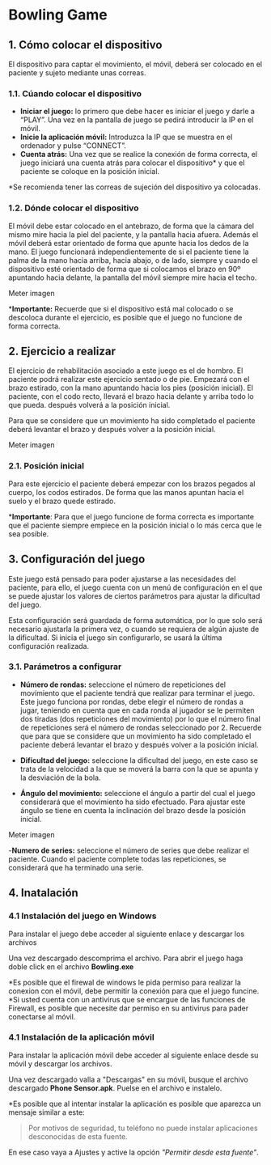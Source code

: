 # Bowling Game
## 1. Cómo colocar el dispositivo
El dispositivo para captar el movimiento, el móvil, deberá ser colocado en el paciente y sujeto mediante unas correas.
### 1.1. Cúando colocar el dispositivo
- **Iniciar el juego:**  lo primero que debe hacer es iniciar el juego y darle a “PLAY”. Una vez en la pantalla de juego se pedirá introducir la IP en el móvil.
- **Inicie la aplicación móvil:**  Introduzca la IP que se muestra en el ordenador y pulse “CONNECT”.
- **Cuenta atrás:**  Una vez que se realice la conexión de forma correcta, el juego iniciará una cuenta atrás para colocar el dispositivo* y que el paciente se coloque en la posición inicial.

*Se recomienda tener las correas de sujeción del dispositivo ya colocadas.

### 1.2. Dónde colocar el dispositivo
El móvil debe estar colocado en el antebrazo, de forma que la cámara del mismo mire hacia la piel del paciente, y la pantalla hacia afuera. Además el móvil deberá estar orientado de forma que apunte hacia los dedos de la mano.
El juego funcionará independientemente de si el paciente tiene la palma de la mano hacia arriba, hacia abajo, o de lado, siempre y cuando el dispositivo esté orientado de forma que si colocamos el brazo en 90º apuntando hacia delante, la pantalla del móvil siempre mire hacia el techo.

Meter imagen

***Importante:** Recuerde que si el dispositivo está mal colocado o se descoloca durante el ejercicio, es posible que el juego no funcione de forma correcta.

## 2. Ejercicio a realizar

El ejercicio de rehabilitación asociado a este juego es el de hombro.
El paciente podrá realizar este ejercicio sentado o de pie. Empezará con el brazo estirado, con la mano apuntando hacia los pies (posición inicial). El paciente, con el codo recto, llevará el brazo hacia delante y arriba todo lo que pueda. después volverá a la posición inicial.

 Para que se considere que un movimiento ha sido completado el paciente deberá levantar el brazo y después volver a la posición inicial.

 Meter imagen

 ### 2.1. Posición inicial
Para este ejercicio el paciente deberá empezar con los brazos pegados al cuerpo, los codos estirados. De forma que las manos apuntan hacia el suelo y el brazo quede estirado.

***Importante**: Para que el juego funcione de forma correcta es importante que el paciente siempre empiece en la posición inicial o lo más cerca que le sea posible.

## 3. Configuración del juego
Este juego está pensado para poder ajustarse a las necesidades del paciente, para ello, el juego cuenta con un menú de configuración en el que se puede ajustar los valores de ciertos parámetros para ajustar la dificultad del juego.

Esta configuración será guardada de forma automática, por lo que solo será necesario ajustarla la primera vez, o cuando se requiera de algún ajuste de la dificultad.
Si inicia el juego sin configurarlo, se usará la última configuración realizada.

### 3.1. Parámetros a configurar

 - **Número de rondas:**  seleccione el número de repeticiones del movimiento que el paciente tendrá que realizar para terminar el juego.
Este juego funciona por rondas, debe elegir el número de rondas a jugar, teniendo en cuenta que en cada ronda al jugador se le permiten dos tiradas (dos repeticiones del movimiento) por lo que el número final de repeticiones será el número de rondas seleccionado por 2.
 Recuerde que para que se considere que un movimiento ha sido completado el paciente deberá levantar el brazo y después volver a la posición inicial.

  - **Dificultad del juego:** seleccione la dificultad del juego, en este caso se trata de la velocidad a la que se moverá la barra con la que se apunta y la desviación de la bola.


  - **Ángulo del movimiento:**  seleccione el ángulo a partir del cual el juego considerará que el movimiento ha sido efectuado.
Para ajustar este ángulo se tiene en cuenta la inclinación del brazo desde la posición inicial.

Meter imagen

-**Numero de series:** seleccione el número de series que debe realizar el paciente.
Cuando el paciente complete todas las repeticiones, se considerará que ha terminado una serie.

## 4. Inatalación

### 4.1 Instalación del juego en Windows
Para instalar el juego debe acceder al siguiente enlace y descargar los archivos

Una vez descargado descomprima el archivo.
Para abrir el juego haga doble click en el archivo **Bowling.exe**

*Es posible que el firewal de windows le pida permiso para realizar la conexion con el móvil, debe permitir la conexión para que el juego funcine.
*Si usted cuenta con un antivirus que se encargue de las funciones de Firewall, es posible que necesite dar permiso en su antivirus para pader conectarse al móvil.

### 4.1 Instalación de la aplicación móvil

Para instalar la aplicación móvil debe acceder al siguiente enlace desde su móvil y descargar los archivos.

Una vez descargado valla a "Descargas" en su móvil, busque el archivo descargado **Phone Sensor.apk**.
Puelse en el archivo e instalelo.

*Es posible que al intentar instalar la aplicación es posible que aparezca un mensaje similar a este: 
> Por motivos de seguridad, tu teléfono no puede instalar aplicaciones desconocidas de esta fuente.

En ese caso vaya a Ajustes y active la opción *"Permitir desde esta fuente"*.




